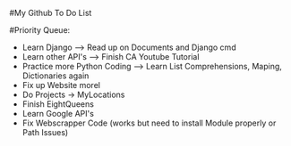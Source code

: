 #My Github To Do List

#Priority Queue:

* Learn Django --> Read up on Documents and Django cmd
* Learn other API's --> Finish CA Youtube Tutorial
* Practice more Python Coding --> Learn List Comprehensions, Maping, Dictionaries again
* Fix up Website morel
* Do Projects -> MyLocations 
* Finish EightQueens
* Learn Google API's
* Fix Webscrapper Code (works but need to install Module properly or Path Issues)
